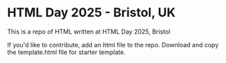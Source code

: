 # HTML Day 2025 - Bristol, UK


This is a repo of HTML written at HTML Day 2025, Bristol

If you'd like to contribute, add an html file to the repo.
Download and copy the template.html file for starter template.
